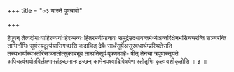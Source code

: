 +++
title = "०३ यास्ते पूषन्नावो"

+++

हेपूषन् तेत्वदीयाःयाहिरण्ययीःहिरण्मय्यः हितरमणीयानावः समुद्रेउदधावन्तर्मध्येअन्तरिक्षेनभसिचचरन्ति सञ्चरन्ति ताभिर्नौभिः सूर्यस्यदूत्यंयासिगच्छसि कदाचित् देवैः सार्धंसूर्येअसुरवधार्थम्प्रस्थितेसति तस्यभार्यास्वभर्तरिसञ्जातोत्सुकाबभूव ताम्प्रतिसूर्यःपूषणम्प्राहै- षीत् तेनचा त्रपूषास्तूयते अपिचत्वंश्रवोहविर्लक्षणमन्नंइच्छमानः इच्छन् कामेनपश्वादिविषयेण स्तोतृभिः कृतः वशीकृतोसि ॥ ३ ॥